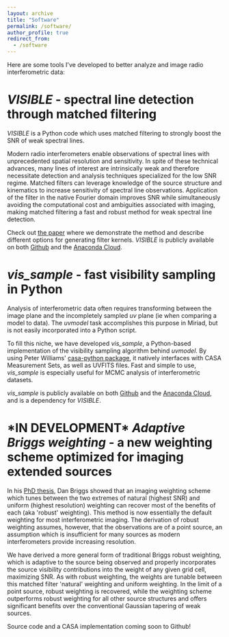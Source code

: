 ```yaml
---
layout: archive
title: "Software"
permalink: /software/
author_profile: true
redirect_from:
  - /software
---
```

Here are some tools I've developed to better analyze and image radio interferometric data:

_VISIBLE_ - spectral line detection through matched filtering
======
_VISIBLE_ is a Python code which uses matched filtering to strongly boost the SNR of weak spectral lines.

Modern radio interferometers enable observations of spectral lines with unprecedented spatial resolution and sensitivity. In spite of these technical advances, many lines of interest are intrinsically weak and therefore necessitate detection and analysis techniques specialized for the low SNR regime. Matched filters can leverage knowledge of the source structure and kinematics to increase sensitivity of spectral line observations. Application of the filter in the native Fourier domain improves SNR while simultaneously avoiding the computational cost and ambiguities associated with imaging, making matched filtering a fast and robust method for weak spectral line detection.

Check out [the paper]() where we demonstrate the method and describe different options for generating filter kernels. _VISIBLE_ is publicly available on both [Github]() and the [Anaconda Cloud]().

_vis_sample_ - fast visibility sampling in Python
======
Analysis of interferometric data often requires transforming between the image plane and the incompletely sampled _uv_ plane (ie when comparing a model to data). The _uvmodel_ task accomplishes this purpose in Miriad, but is not easily incorporated into a Python script.

To fill this niche, we have developed _vis_sample_, a Python-based implementation of the visibility sampling algorithm behind _uvmodel_. By using Peter Williams' [casa-python package](), it natively interfaces with CASA Measurement Sets, as well as UVFITS files. Fast and simple to use, _vis_sample_ is especially useful for MCMC analysis of interferometric datasets.

_vis_sample_ is publicly available on both [Github]() and the [Anaconda Cloud](), and is a dependency for _VISIBLE_.

\*IN DEVELOPMENT\* _Adaptive Briggs weighting_ - a new weighting scheme optimized for imaging extended sources
======
In his [PhD thesis](), Dan Briggs showed that an imaging weighting scheme which tunes between the two extremes of natural (highest SNR) and uniform (highest resolution) weighting can recover most of the benefits of each (aka 'robust' weighting). This method is now essentially the default weighting for most interferometric imaging. The derivation of robust weighting assumes, however, that the observations are of a point source, an assumption which is insufficient for many sources as modern interferometers provide increasing resolution. 

We have derived a more general form of traditional Briggs robust weighting, which is adaptive to the source being observed and properly incorporates the source visibility contributions into the weight of any given grid cell, maximizing SNR. As with robust weighting, the weights are tunable between this matched filter 'natural' weighting and uniform weighting. In the limit of a point source, robust weighting is recovered, while the weighting scheme outperforms robust weighting for all other source structures and offers significant benefits over the conventional Gaussian tapering of weak sources.

Source code and a CASA implementation coming soon to Github!